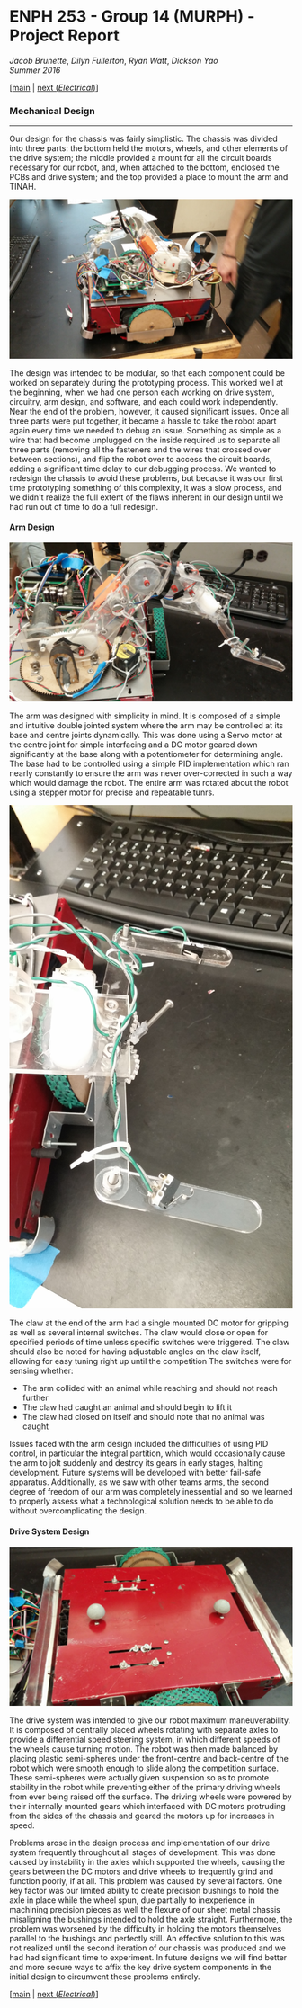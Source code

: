 # ENPH 253 - Group 14 (MURPH) - Project Report
*Jacob Brunette*, *Dilyn Fullerton*, *Ryan Watt*, *Dickson Yao*  
*Summer 2016*

[[main](./REPORT.md#design) | [next (*Electrical*)](./ELECTRICAL.md)]

### Mechanical Design
---
Our design for the chassis was fairly simplistic. The chassis was divided into three parts: the bottom held the motors, wheels, and other elements of the drive system; the middle provided a mount for all the circuit boards necessary for our robot, and, when attached to the bottom, enclosed the PCBs and drive system; and the top provided a place to mount the arm and TINAH.

![The robot][full_robot]

The design was intended to be modular, so that each component could be
worked on separately during the prototyping process. This worked well
at the beginning, when we had one person each working on drive system,
circuitry, arm design, and software, and each could work
independently. Near the end of the problem, however, it caused
significant issues. Once all three parts were put together, it became
a hassle to take the robot apart again every time we needed to debug
an issue. Something as simple as a wire that had become unplugged on
the inside required us to separate all three parts (removing all the
fasteners and the wires that crossed over between sections), and flip
the robot over to access the circuit boards, adding a significant time
delay to our debugging process. We wanted to redesign the chassis to
avoid these problems, but because it was our first time prototyping
something of this complexity, it was a slow process, and we didn't
realize the full extent of the flaws inherent in our design until we
had run out of time to do a full redesign.

#### Arm Design

![The arm][the_arm]

The arm was designed with simplicity in mind. It is composed of a
simple and intuitive double jointed system where the arm may be
controlled at its base and centre joints dynamically. This was done
using a Servo motor at the centre joint for simple interfacing and
a DC motor geared down significantly at the base along with a potentiometer
for determining angle. The base had to be controlled using a simple PID
implementation which ran nearly constantly to ensure the arm was never
over-corrected in such a way which would damage the robot. The entire arm
was rotated about the robot using a stepper motor for precise and repeatable
tunrs.

![The claw][the_claw]

The claw at the end of the arm had a single mounted DC motor for gripping
as well as several internal switches. The claw would close or open for specified
periods of time unless specific switches were triggered. The claw should also
be noted for having adjustable angles on the claw itself, allowing for easy tuning
right up until the competition The switches were for sensing whether:

  * The arm collided with an animal while reaching and should not reach further
  * The claw had caught an animal and should begin to lift it
  * The claw had closed on itself and should note that no animal was caught
  
Issues faced with the arm design included the difficulties of using PID
control, in particular the integral partition, which would occasionally
cause the arm to jolt suddenly and destroy its gears in early stages,
halting development. Future systems will be developed with better fail-safe
apparatus. Additionally, as we saw with other teams arms, the second degree
of freedom of our arm was completely inessential and so we learned to properly
assess what a technological solution needs to be able to do without overcomplicating
the design.

#### Drive System Design

![Chassis Underside][chassis_underside]

The drive system was intended to give our robot maximum maneuverability.
It is composed of centrally placed wheels rotating with separate axles to provide
a differential speed steering system, in which different speeds of the wheels
cause turning motion. The robot was then made balanced by placing plastic
semi-spheres under the front-centre and back-centre of the robot which were smooth
enough to slide along the competition surface. These semi-spheres were actually given
suspension so as to promote stability in the robot while preventing either of the primary
driving wheels from ever being raised off the surface. The driving wheels were
powered by their internally mounted gears which interfaced with DC motors protruding
from the sides of the chassis and geared the motors up for increases in speed.

Problems arose in the design process and implementation of our drive system frequently
throughout all stages of development. This was done caused by instability in the axles
which supported the wheels, causing the gears between the DC motors and drive wheels to
frequently grind and function poorly, if at all. This problem was caused by several factors.
One key factor was our limited ability to create precision bushings to hold the axle in
place while the wheel spun, due partially to inexperience in machining precision pieces
as well the flexure of our sheet metal chassis misaligning the bushings intended to hold
the axle straight. Furthermore, the problem was worsened by the difficulty in holding the
motors themselves parallel to the bushings and perfectly still. An effective solution to
this was not realized until the second iteration of our chassis was produced and we had
had significant time to experiment. In future designs we will find better and more secure
ways to affix the key drive system components in the initial design to circumvent these
problems entirely.

[[main](./REPORT.md#design) | [next (*Electrical*)](./ELECTRICAL.md)]

[full_robot]: ./.images/robo_pictures/full_robo-side.jpg
[the_arm]: ./.images/robo_pictures/arm_fixed.jpg
[the_claw]: ./.images/robo_pictures/claw.jpg
[chassis_underside]: ./.images/robo_pictures/chassis-bottom.jpg
